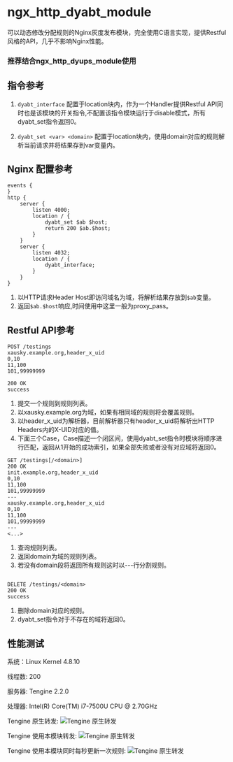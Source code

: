 # ngx_http_dyabt_module

可以动态修改分配规则的Nginx灰度发布模块，完全使用C语言实现，提供Restful风格的API，几乎不影响Nginx性能。

### 推荐结合ngx_http_dyups_module使用

## 指令参考
1. `dyabt_interface`
配置于location块内，作为一个Handler提供Restful API同时也是该模块的开关指令,不配置该指令模块运行于disable模式，所有dyabt_set指令返回0。

2. `dyabt_set <var> <domain>`
配置于location块内，使用domain对应的规则解析当前请求并将结果存到var变量内。

## Nginx 配置参考

```
events {
}
http {
    server {
        listen 4000;
        location / {
			dyabt_set $ab $host;
            return 200 $ab.$host;
        }
    }
    server {
        listen 4032;
        location / {
			dyabt_interface;
        }
    }
}
```
1. 以HTTP请求Header Host即访问域名为域，将解析结果存放到`$ab`变量。
2. 返回`$ab.$host`响应,时间使用中这里一般为proxy_pass。

## Restful API参考

```
POST /testings
xausky.example.org,header_x_uid
0,10
11,100
101,99999999

200 OK
success
```

1. 提交一个规则到规则列表。
2. 以xausky.example.org为域，如果有相同域的规则将会覆盖规则。
3. 以header_x_uid为解析器，目前解析器只有header_x_uid将解析出HTTP Headers内的X-UID对应的值。
4. 下面三个Case，Case描述一个闭区间，使用dyabt_set指令时模块将顺序进行匹配，返回从1开始的成功索引，如果全部失败或者没有对应域将返回0。

```
GET /testings[/<domain>]
200 OK
init.example.org,header_x_uid
0,10
11,100
101,99999999
---
xausky.example.org,header_x_uid
0,10
11,100
101,99999999
---
<...>
```

1. 查询规则列表。
2. 返回domain为域的规则列表。
3. 若没有domain段将返回所有规则这时以---行分割规则。

```

DELETE /testings/<domain>
200 OK
success
```

1. 删除domain对应的规则。
2. dyabt_set指令对于不存在的域将返回0。

## 性能测试
系统：Linux Kernel 4.8.10

线程数: 200

服务器: Tengine 2.2.0

处理器: Intel(R) Core(TM) i7-7500U CPU @ 2.70GHz

Tengine 原生转发:
![Tengine 原生转发](https://raw.githubusercontent.com/xausky/ngx_http_dyabt_module/master/doc/TengineNative.png)

Tengine 使用本模块转发:
![Tengine 原生转发](https://raw.githubusercontent.com/xausky/ngx_http_dyabt_module/master/doc/TengineDyabt.png)

Tengine 使用本模块同时每秒更新一次规则:
![Tengine 原生转发](https://raw.githubusercontent.com/xausky/ngx_http_dyabt_module/master/doc/TengineDyabt-Update.png)
